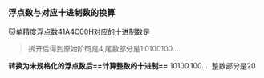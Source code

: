 ### 浮点数与对应十进制数的换算
🐱单精度浮点数41A4C00H对应的十进制数是
>拆开后得到原始阶码是4,尾数部分是1.0100100....

**转换为未规格化的浮点数后==计算整数的十进制==**
10100.100....
整数部分是20